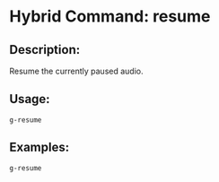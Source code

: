 # Hybrid Command: resume

## Description:
Resume the currently paused audio.

## Usage:
    g-resume

## Examples:
    g-resume